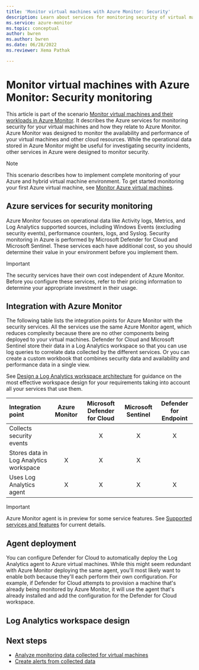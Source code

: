 ```yaml
---
title: 'Monitor virtual machines with Azure Monitor: Security'
description: Learn about services for monitoring security of virtual machines and how they relate to Azure Monitor.
ms.service: azure-monitor
ms.topic: conceptual
author: bwren
ms.author: bwren
ms.date: 06/28/2022
ms.reviewer: Xema Pathak

---
```


# Monitor virtual machines with Azure Monitor: Security monitoring
This article is part of the scenario [Monitor virtual machines and their workloads in Azure Monitor](monitor-virtual-machine.md). It describes the Azure services for monitoring security for your virtual machines and how they relate to Azure Monitor. Azure Monitor was designed to monitor the availability and performance of your virtual machines and other cloud resources. While the operational data stored in Azure Monitor might be useful for investigating security incidents, other services in Azure were designed to monitor security. 

> [!NOTE]
> This scenario describes how to implement complete monitoring of your Azure and hybrid virtual machine environment. To get started monitoring your first Azure virtual machine, see [Monitor Azure virtual machines](../../virtual-machines/monitor-vm.md). 

## Azure services for security monitoring
Azure Monitor focuses on operational data like Activity logs, Metrics, and Log Analytics supported sources, including Windows Events (excluding security events), performance counters, logs, and Syslog. Security monitoring in Azure is performed by Microsoft Defender for Cloud and Microsoft Sentinel. These services each have additional cost, so you should determine their value in your environment before you implement them.

> [!IMPORTANT]
> The security services have their own cost independent of Azure Monitor. Before you configure these services, refer to their pricing information to determine your appropriate investment in their usage.


## Integration with Azure Monitor
The following table lists the integration points for Azure Monitor with the security services. All the services use the same Azure Monitor agent, which reduces complexity because there are no other components being deployed to your virtual machines. Defender for Cloud and Microsoft Sentinel store their data in a Log Analytics workspace so that you can use log queries to correlate data collected by the different services. Or you can create a custom workbook that combines security data and availability and performance data in a single view.

See [Design a Log Analytics workspace architecture](../logs/workspace-design.md) for guidance on the most effective workspace design for your requirements taking into account all your services that use them.

| Integration point       | Azure Monitor | Microsoft Defender for Cloud | Microsoft Sentinel | Defender for Endpoint |
|:---|:---:|:---:|:---:|:---:|
| Collects security events     |   | X | X | X |
| Stores data in Log Analytics workspace | X | X | X |   | 
| Uses Log Analytics agent     | X | X | X | X | 

> [!IMPORTANT]
> Azure Monitor agent is in preview for some service features. See [Supported services and features](../agents/agents-overview.md#supported-services-and-features) for current details.


## Agent deployment
You can configure Defender for Cloud to automatically deploy the Log Analytics agent to Azure virtual machines. While this might seem redundant with Azure Monitor deploying the same agent, you'll most likely want to enable both because they'll each perform their own configuration. For example, if Defender for Cloud attempts to provision a machine that's already being monitored by Azure Monitor, it will use the agent that's already installed and add the configuration for the Defender for Cloud workspace.

## Log Analytics workspace design


## Next steps

* [Analyze monitoring data collected for virtual machines](monitor-virtual-machine-analyze.md)
* [Create alerts from collected data](monitor-virtual-machine-alerts.md)
